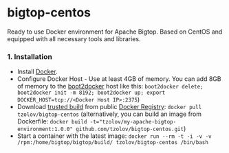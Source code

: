 # bigtop-centos
Ready to use Docker environment for Apache Bigtop. Based on CentOS and equipped with all necessary tools and libraries. 

### 1. Installation

* Install [Docker](https://www.docker.io/).
* Configure Docker Host - Use at least 4GB of memory. You can add 8GB of memory to the [boot2docker](http://boot2docker.io/) host like this: `boot2docker delete; boot2docker init -m 8192; boot2docker up; export DOCKER_HOST=tcp://<Docker Host IP>:2375`)
* Download [trusted build](https://registry.hub.docker.com/u/tzolov/bigtop-centos/) from public [Docker Registry](https://index.docker.io/): `docker pull tzolov/bigtop-centos` (alternatively, you can build an image from Dockerfile: `docker build -t="tzolov/my-apache-bigtop-environment:1.0.0" github.com/tzolov/bigtop-centos.git`)
* Start a container with the latest image: `docker run --rm -t -i -v -v /rpm:/home/bigtop/bigtop/build/ tzolov/bigtop-centos /bin/bash`
